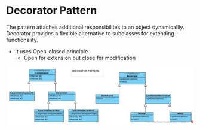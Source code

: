 # Decorator Pattern

The pattern attaches additional responsibilites to an object dynamicallly. Decorator provides a flexible alternative to subclasses for extending functionality.

- It uses Open-closed principle
  - Open for extension but close for modification

![decorator-pattern](decorator-pattern.jpg)
